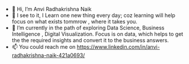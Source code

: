 - 👋 Hi, I’m Anvi Radhakrishna Naik
- 👀 I see to it, I Learn one new thing every day; coz learning will help focus on what exists tommrow , where it takes you. 
- 🌱 I’m currently in the path of exploring Data Science, Business Intelligence , Digital Visualization. Focus is on data, which helps to get the the required insights and convert it to the business answers. 
- 📫 You could reach me on https://www.linkedin.com/in/anvi-radhakrishna-naik-421a0693/

<!---
anvi9729/anvi9729 is a ✨ special ✨ repository because its `README.md` (this file) appears on your GitHub profile.
You can click the Preview link to take a look at your changes.
--->
